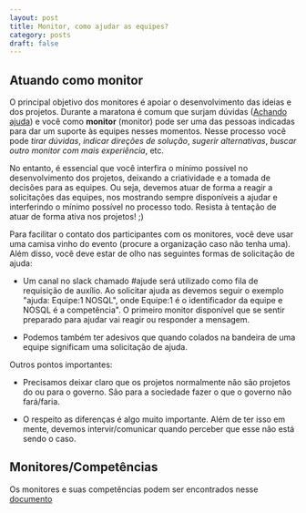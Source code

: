 ```yaml
---
layout: post
title: Monitor, como ajudar as equipes?
category: posts
draft: false
---
```


Atuando como monitor
---

O principal objetivo dos monitores é apoiar o desenvolvimento das ideias e dos projetos. Durante a maratona é comum que surjam dúvidas ([Achando ajuda](link)) e você como **monitor** (monitor) pode ser uma das pessoas indicadas para dar um suporte às equipes nesses momentos. Nesse processo você pode *tirar dúvidas*, *indicar direções de solução*, *sugerir alternativas*, *buscar outro monitor com mais experiência*, etc.

No entanto, é essencial que você interfira o mínimo possível no desenvolvimento dos projetos, deixando a criatividade e a tomada de decisões para as equipes. Ou seja, devemos atuar de forma a reagir a solicitações das equipes, nos mostrando sempre disponíveis a ajudar e interferindo o mínimo possível no processo todo. Resista à tentação de atuar de forma ativa nos projetos! ;)

Para facilitar o contato dos participantes com os monitores, você deve usar uma camisa vinho do evento (procure a organização caso não tenha uma). Além disso, você deve estar de olho nas seguintes formas de solicitação de ajuda:

* Um canal no slack chamado #ajude será utilizado como fila de requisição de auxílio. Ao solicitar ajuda as devemos seguir o exemplo "ajuda: Equipe:1 NOSQL", onde Equipe:1 é o identificador da equipe e NOSQL é a competência". O primeiro monitor disponível que se sentir preparado para ajudar vai reagir ou responder a mensagem.

* Podemos também ter adesivos que quando colados na bandeira de uma equipe significam uma solicitação de ajuda.

Outros pontos importantes:

* Precisamos deixar claro que os projetos normalmente não são projetos do ou para o governo. São para a sociedade fazer o que o governo não fará/faria.

* O respeito as diferenças é algo muito importante. Além de ter isso em mente, devemos intervir/comunicar quando perceber que esse não está sendo o caso.

Monitores/Competências
---

Os monitores e suas competências podem ser encontrados nesse [documento](https://docs.google.com/document/d/14bNu1KNB_MlVDhpWZ0dnvavr8gPQfPKNhdKLh_OzNtk/edit?usp=sharing)
